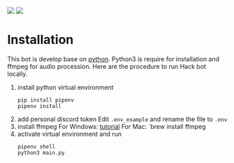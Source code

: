 
![](https://img.shields.io/github/pipenv/locked/dependency-version/ncuphysics/hack_bot/py-cord)
![](https://img.shields.io/bower/l/mi)

# Installation

This bot is develop base on [python](https://www.python.org). Python3 is require for installation and ffmpeg for audio procession. Here are the procedure to run Hack bot locally.

1. install python virtual environment
    ```shell
    pip install pipenv
    pipenv install
    ```
2. add personal discord token 
	Edit  `.env_example` and rename the file to `.env`
3. install ffmpeg
	For Windows: [tutorial](https://blog.gregzaal.com/how-to-install-ffmpeg-on-windows/)
	For Mac: `brew install ffmpeg
3. activate virtual environment and run
    ```shell
    pipenv shell
    python3 main.py
    ```
